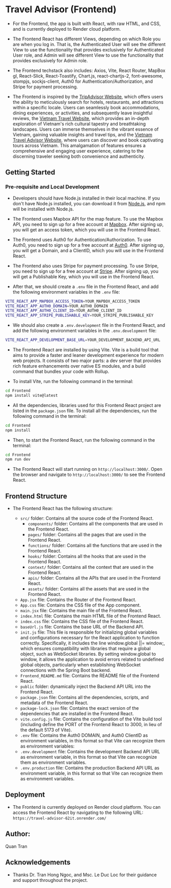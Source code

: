 # Travel Advisor (Frontend)

- For the Frontend, the app is built with React, with raw HTML, and CSS, and is currently deployed to Render cloud platform.

- The Frontend React has different Views, depending on which Role you are when you log in. That is, the Authenticated User will see the different View to use the functionality that provides exclusively for Authenticated User role, and Admin will see different View to use the functionality that provides exclusively for Admin role.

- The Frontend techstack also includes: Axios, Vite, React Router, MapBox gl, React-Slick, React-Toastify, Chart.js, react-chartjs-2, font-awesome, stompjs, sockjs-client, Auth0 for Authentication/Authorization, and Stripe for payment processing.

- The Frontend is inspired by the [TripAdvisor Website](https://www.tripadvisor.com/), which offers users the ability to meticulously search for hotels, restaurants, and attractions within a specific locale. Users can seamlessly book accommodations, dining experiences, or activities, and subsequently leave insightful reviews, the [Vietnam Travel Website](https://vietnam.travel/), which provides an in-depth exploration of Vietnam's rich cultural tapestry and breathtaking landscapes. Users can immerse themselves in the vibrant essence of Vietnam, gaining valuable insights and travel tips, and the [Vietnam Travel Advisor Website](https://vietnamtraveladvisor.com.vn/), where users can discover and book captivating tours across Vietnam. This amalgamation of features ensures a comprehensive and engaging user experience, catering to the discerning traveler seeking both convenience and authenticity.

## Getting Started

### Pre-requisite and Local Development

- Developers should have Node.js installed in their local machine. If you don't have Node.js installed, you can download it from [Node.js](https://nodejs.org/en/), and npm will be installed with Node.js.

- The Frontend uses Mapbox API for the map feature. To use the Mapbox API, you need to sign up for a free account at [Mapbox](https://www.mapbox.com/). After signing up, you will get an access token, which you will use in the Frontend React.

- The Frontend uses Auth0 for Authentication/Authorization. To use Auth0, you need to sign up for a free account at [Auth0](https://auth0.com/). After signing up, you will get a Domain, and a ClientID, which you will use in the Frontend React.

- The Frontend also uses Stripe for payment processing. To use Stripe, you need to sign up for a free account at [Stripe](https://stripe.com/). After signing up, you will get a Publishable Key, which you will use in the Frontend React.

- After that, we should create a `.env` file in the Frontend React, and add the following environment variables in the `.env` file:

```bash
VITE_REACT_APP_MAPBOX_ACCESS_TOKEN=YOUR_MAPBOX_ACCESS_TOKEN
VITE_REACT_APP_AUTH0_DOMAIN=YOUR_AUTH0_DOMAIN
VITE_REACT_APP_AUTH0_CLIENT_ID=YOUR_AUTH0_CLIENT_ID
VITE_REACT_APP_STRIPE_PUBLISHABLE_KEY=YOUR_STRIPE_PUBLISHABLE_KEY
```

- We should also create a `.env.development` file in the Frontend React, and add the following environment variables in the `.env.development` file:

```bash
VITE_REACT_APP_DEVELOPMENT_BASE_URL=YOUR_DEVELOPMENT_BACKEND_API_URL
```

- The Frontend React are installed by using Vite. Vite is a build tool that aims to provide a faster and leaner development experience for modern web projects. It consists of two major parts: a dev server that provides rich feature enhancements over native ES modules, and a build command that bundles your code with Rollup.

- To install Vite, run the following command in the terminal:

```bash
cd Frontend
npm install vite@latest
```

- All the dependencies, libraries used for this Frontend React project are listed in the `package.json` file. To install all the dependencies, run the following command in the terminal:

```bash
cd Frontend
npm install
```

- Then, to start the Frontend React, run the following command in the terminal:

```bash
cd Frontend
npm run dev
```

- The Frontend React will start running on `http://localhost:3000/`. Open the browser and navigate to `http://localhost:3000/` to see the Frontend React.

## Frontend Structure

- The Frontend React has the following structure:

  - `src/` folder: Contains all the source code of the Frontend React.
    - `components/` folder: Contains all the components that are used in the Frontend React.
    - `pages/` folder: Contains all the pages that are used in the Frontend React.
    - `functions/` folder: Contains all the functions that are used in the Frontend React.
    - `hooks/` folder: Contains all the hooks that are used in the Frontend React.
    - `context/` folder: Contains all the context that are used in the Frontend React.
    - `apis/` folder: Contains all the APIs that are used in the Frontend React.
    - `assets/` folder: Contains all the assets that are used in the Frontend React.
  - `App.jsx` file: Contains the Router of the Frontend React.
  - `App.css` file: Contains the CSS file of the App component.
  - `main.jsx` file: Contains the main file of the Frontend React.
  - `index.html` file: Contains the main HTML file of the Frontend React.
  - `index.css` file: Contains the CSS file of the Frontend React.
  - `baseUrl.js` file: Contains the base URL of the Backend API.
  - `init.js` file: This file is responsible for initializing global variables and configurations necessary for the React application to function correctly. Specifically, it includes the line window.global ||= window;, which ensures compatibility with libraries that require a global object, such as WebSocket libraries. By setting window.global to window, it allows the application to avoid errors related to undefined global objects, particularly when establishing WebSocket connections with the Spring Boot backend.
  - `Frontend_README.md` file: Contains the README file of the Frontend React.
  - `public` folder: dynamically inject the Backend API URL into the Frontend React.
  - `package.json` file: Contains all the dependencies, scripts, and metadata of the Frontend React.
  - `package-lock.json` file: Contains the exact version of the dependencies that are installed in the Frontend React.
  - `vite.config.js` file: Contains the configuration of the Vite build tool (including define the PORT of the Frontend React to 3000, in lieu of the default 5173 of Vite).
  - `.env` file: Contains the Auth0 DOMAIN, and Auth0 ClientID as environment variables, in this format so that Vite can recognize them as environment variables:
  - `.env.development` file: Contains the development Backend API URL as environment variable, in this format so that Vite can recognize them as environment variables.
  - `.env.production` file: Contains the production Backend API URL as environment variable, in this format so that Vite can recognize them as environment variables.

## Deployment

- The Frontend is currently deployed on Render cloud platform. You can access the Frontend React by navigating to the following URL: `https://travel-advisor-62it.onrender.com/`

## Author:

Quan Tran

## Acknowledgements

- Thanks Dr. Tran Hong Ngoc, and Msc. Le Duc Loc for their guidance and support throughout the project.
